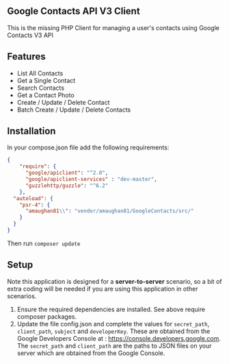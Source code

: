 ## Google Contacts API V3 Client

This is the missing PHP Client for managing a user's contacts using Google Contacts V3 API

## Features

- List All Contacts
- Get a Single Contact
- Search Contacts
- Get a Contact Photo
- Create / Update / Delete Contact
- Batch Create / Update / Delete Contacts

## Installation

In your compose.json file add the following requirements:


```json
{
	"require": {
      "google/apiclient": "^2.0",
      "google/apiclient-services" : "dev-master",
      "guzzlehttp/guzzle": "^6.2"
	},
  "autoload": {
    "psr-4": {
      "amaughan81\\": "vendor/amaughan81/GoogleContacts/src/"
    }
  }
}
```

Then run `composer update`

## Setup

Note this application is designed for a **server-to-server** scenario, so a bit of extra coding will be needed if you are using this application in other scenarios.

1. Ensure the required dependencies are installed.  See above require composer packages.
2. Update the file config.json and complete the values for `secret_path`, `client_path`, `subject` and `developerKey`. These are obtained from the Google Developers Console at : https://console.developers.google.com. The `secret_path` and `client_path` are the paths to JSON files on your server which are obtained from the Google Console.
